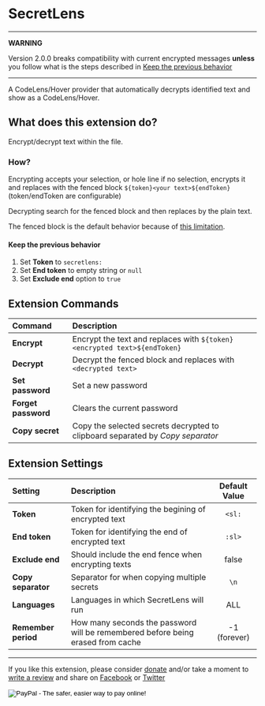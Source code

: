 # SecretLens

- - -
**WARNING**

Version 2.0.0 breaks compatibility with current encrypted messages **unless** you follow what is the steps described in [Keep the previous behavior](#keep-the-previous-behavior)
- - -

A CodeLens/Hover provider that automatically decrypts identified text and show as a CodeLens/Hover.

## What does this extension do?

Encrypt/decrypt text within the file.

### How?

Encrypting accepts your selection, or hole line if no selection, encrypts it and replaces with the fenced block `${token}<your text>${endToken}` (token/endToken are configurable)

Decrypting search for the fenced block and then replaces by the plain text. 

The fenced block is the default behavior because of [this limitation](https://github.com/fcrespo82/vscode-secretlens/issues/2).

#### Keep the previous behavior
1. Set **Token** to `secretlens:`
2. Set **End token** to empty string or `null`
3. Set **Exclude end** option to `true`

## Extension Commands

| Command             | Description                                                                    |
|:--------------------|:-------------------------------------------------------------------------------|
| **Encrypt**         | Encrypt the text and replaces with `${token}<encrypted text>${endToken}`        |
| **Decrypt**         | Decrypt the fenced block and replaces with `<decrypted text>`                   |
| **Set password**    | Set a new password                                                             |
| **Forget password** | Clears the current password                                                    |
| **Copy secret**     | Copy the selected secrets decrypted to clipboard separated by *Copy separator* |


## Extension Settings

| Setting             | Description                                                                     | Default Value |
|:--------------------|:--------------------------------------------------------------------------------|:-------------:|
| **Token**           | Token for identifying the begining of encrypted text                            |    `<sl:`     |
| **End token**       | Token for identifying the end of encrypted text                                 |    `:sl>`     |
| **Exclude end**     | Should include the end fence when encrypting texts                              |     false     |
| **Copy separator**  | Separator for when copying multiple secrets                                     |     `\n`      |
| **Languages**       | Languages in which SecretLens will run                                          |      ALL      |
| **Remember period** | How many seconds the password will be remembered before being erased from cache | -1 (forever)  | 

- - -


If you like this extension, please consider [donate](https://www.paypal.com/cgi-bin/webscr?cmd=_s-xclick&hosted_button_id=6H283FQKCUB9G) and/or take a moment to [write a review](https://marketplace.visualstudio.com/items?itemName=fcrespo82.secretlens#review-details) and share on <a href="https://www.facebook.com/sharer/sharer.php?u=https%3A%2F%2Fmarketplace.visualstudio.com%2Fitems%3FitemName%3Dfcrespo82.secretlens%23overview">Facebook</a> or <a href="https://www.twitter.com/home?status=Just%20discovered%20this%20on%20the%20%23VSMarketplace%3A%20https%3A%2F%2Fmarketplace.visualstudio.com%2Fitems%3FitemName%3Dfcrespo82.secretlens%23overview">Twitter</a>
<form action="https://www.paypal.com/cgi-bin/webscr" method="post" target="_top">
<input type="hidden" name="cmd" value="_s-xclick">
<input type="hidden" name="hosted_button_id" value="6H283FQKCUB9G">
<input type="image" src="https://www.paypalobjects.com/en_US/i/btn/btn_donate_SM.gif" border="0" name="submit" alt="PayPal - The safer, easier way to pay online!">
<img alt="" border="0" src="https://www.paypalobjects.com/pt_BR/i/scr/pixel.gif" width="1" height="1">
</form>


